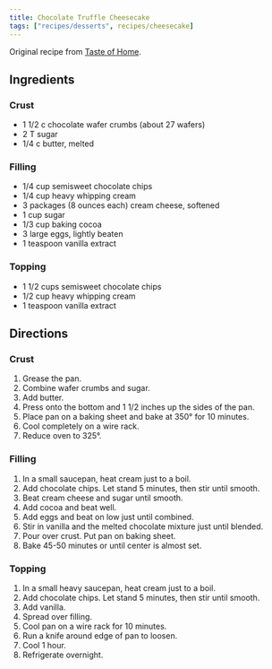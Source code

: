 ```yaml
---
title: Chocolate Truffle Cheesecake
tags: ["recipes/desserts", recipes/cheesecake]
---
```


Original recipe from [Taste of Home](https://www.tasteofhome.com/recipes/chocolate-truffle-cheesecake/).

## Ingredients

### Crust

- 1 1/2 c chocolate wafer crumbs (about 27 wafers)
- 2 T sugar
- 1/4 c butter, melted

### Filling

- 1/4 cup semisweet chocolate chips
- 1/4 cup heavy whipping cream
- 3 packages (8 ounces each) cream cheese, softened
- 1 cup sugar
- 1/3 cup baking cocoa
- 3 large eggs, lightly beaten
- 1 teaspoon vanilla extract

### Topping

- 1 1/2 cups semisweet chocolate chips
- 1/2 cup heavy whipping cream
- 1 teaspoon vanilla extract

## Directions

### Crust

1. Grease the pan.
2. Combine wafer crumbs and sugar.
3. Add butter.
4. Press onto the bottom and 1 1/2 inches up the sides of the pan.
5. Place pan on a baking sheet and bake at 350° for 10 minutes.
6. Cool completely on a wire rack.
7. Reduce oven to 325°.

### Filling

1. In a small saucepan, heat cream just to a boil.
2. Add chocolate chips. Let stand 5 minutes, then stir until smooth.
3. Beat cream cheese and sugar until smooth.
4. Add cocoa and beat well.
5. Add eggs and beat on low just until combined.
6. Stir in vanilla and the melted chocolate mixture just until blended.
7. Pour over crust. Put pan on baking sheet.
8. Bake 45-50 minutes or until center is almost set.

### Topping 

1. In a small heavy saucepan, heat cream just to a boil.
2. Add chocolate chips. Let stand 5 minutes, then stir until smooth.
3. Add vanilla.
4. Spread over filling.
5. Cool pan on a wire rack for 10 minutes.
6. Run a knife around edge of pan to loosen.
7. Cool 1 hour.
8. Refrigerate overnight.
